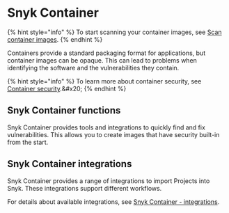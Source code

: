 # Snyk Container

{% hint style="info" %}
To start scanning your container images, see [Scan container images](../start-scanning/scan-container-images.md).
{% endhint %}

Containers provide a standard packaging format for applications, but container images can be opaque. This can lead to problems when identifying the software and the vulnerabilities they contain.

{% hint style="info" %}
To learn more about container security, see [Container security](https://snyk.io/learn/container-security/?\_gl=1\*ue4hic\*\_ga\*MTYzMjUyMDYwNC4xNjg4OTkzNjQ2\*\_ga\_X9SH3KP7B4\*MTY5NzcxMDUyOS4xODMuMS4xNjk3NzEzMDI3LjU1LjAuMA..).&#x20;
{% endhint %}

## Snyk Container functions

Snyk Container provides tools and integrations to quickly find and fix vulnerabilities. This allows you to create images that have security built-in from the start.

## Snyk Container integrations

Snyk Container provides a range of integrations to import Projects into Snyk. These integrations support different workflows.

For details about available integrations, see [Snyk Container - integrations](../../scan-containers/snyk-container-integrations/).
